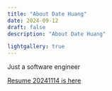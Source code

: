 ```yaml
---
title: "About Date Huang"
date: 2024-09-12
draft: false
description: "About Date Huang"

lightgallery: true
---
```


Just a software engineer

[Resume 20241114 is here](./resume_20241114_rev1.pdf)
